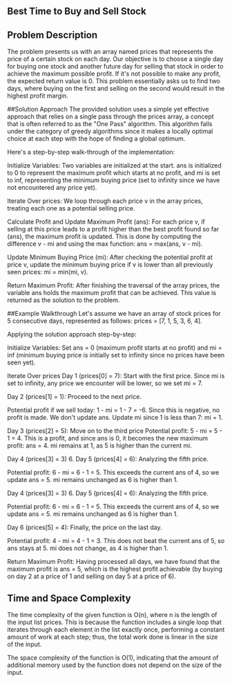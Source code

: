 ## Best Time to Buy and Sell Stock

## Problem Description
The problem presents us with an array named prices that represents the price of a certain stock on each day. Our objective is to choose a single day for buying one stock and another future day for selling that stock in order to achieve the maximum possible profit. If it's not possible to make any profit, the expected return value is 0. This problem essentially asks us to find two days, where buying on the first and selling on the second would result in the highest profit margin.

##Solution Approach
The provided solution uses a simple yet effective approach that relies on a single pass through the prices array, a concept that is often referred to as the "One Pass" algorithm. This algorithm falls under the category of greedy algorithms since it makes a locally optimal choice at each step with the hope of finding a global optimum.

Here's a step-by-step walk-through of the implementation:

Initialize Variables: Two variables are initialized at the start. ans is initialized to 0 to represent the maximum profit which starts at no profit, and mi is set to inf, representing the minimum buying price (set to infinity since we have not encountered any price yet).

Iterate Over prices: We loop through each price v in the array prices, treating each one as a potential selling price.

Calculate Profit and Update Maximum Profit (ans): For each price v, if selling at this price leads to a profit higher than the best profit found so far (ans), the maximum profit is updated. This is done by computing the difference v - mi and using the max function: ans = max(ans, v - mi).

Update Minimum Buying Price (mi): After checking the potential profit at price v, update the minimum buying price if v is lower than all previously seen prices: mi = min(mi, v).

Return Maximum Profit: After finishing the traversal of the array prices, the variable ans holds the maximum profit that can be achieved. This value is returned as the solution to the problem.

##Example Walkthrough
Let's assume we have an array of stock prices for 5 consecutive days, represented as follows: prices = [7, 1, 5, 3, 6, 4].

Applying the solution approach step-by-step:

Initialize Variables: Set ans = 0 (maximum profit starts at no profit) and mi = inf (minimum buying price is initially set to infinity since no prices have been seen yet).

Iterate Over prices Day 1 (prices[0] = 7): Start with the first price. Since mi is set to infinity, any price we encounter will be lower, so we set mi = 7.

Day 2 (prices[1] = 1): Proceed to the next price.

Potential profit if we sell today: 1 - mi = 1 - 7 = -6. Since this is negative, no profit is made. We don't update ans.
Update mi since 1 is less than 7: mi = 1.

Day 3 (prices[2] = 5): Move on to the third price
Potential profit: 5 - mi = 5 - 1 = 4. This is a profit, and since ans is 0, it becomes the new maximum profit: ans = 4.
mi remains at 1, as 5 is higher than the current mi.

Day 4 (prices[3] = 3) 6. Day 5 (prices[4] = 6): Analyzing the fifth price.

Potential profit: 6 - mi = 6 - 1 = 5. This exceeds the current ans of 4, so we update ans = 5.
mi remains unchanged as 6 is higher than 1.

Day 4 (prices[3] = 3) 6. Day 5 (prices[4] = 6): Analyzing the fifth price.

Potential profit: 6 - mi = 6 - 1 = 5. This exceeds the current ans of 4, so we update ans = 5.
mi remains unchanged as 6 is higher than 1.

Day 6 (prices[5] = 4): Finally, the price on the last day.

Potential profit: 4 - mi = 4 - 1 = 3. This does not beat the current ans of 5, so ans stays at 5.
mi does not change, as 4 is higher than 1.

Return Maximum Profit: Having processed all days, we have found that the maximum profit is ans = 5, which is the highest profit achievable (by buying on day 2 at a price of 1 and selling on day 5 at a price of 6).

## Time and Space Complexity
The time complexity of the given function is O(n), where n is the length of the input list prices. This is because the function includes a single loop that iterates through each element in the list exactly once, performing a constant amount of work at each step; thus, the total work done is linear in the size of the input.

The space complexity of the function is O(1), indicating that the amount of additional memory used by the function does not depend on the size of the input.
